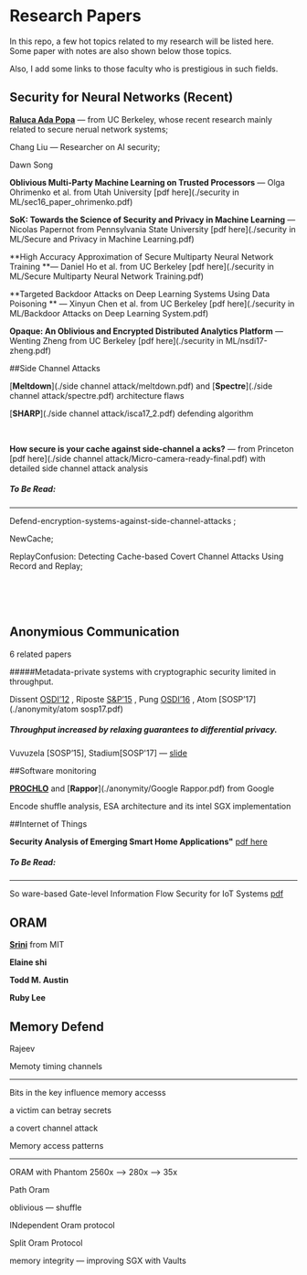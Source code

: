 # Research Papers

In this repo, a few hot topics related to my research will be listed here. Some paper with notes are also shown below those topics. 

Also, I add some links to those faculty who is prestigious in such fields.  



## Security for Neural Networks (Recent)

[**Raluca Ada Popa**](https://people.eecs.berkeley.edu/~raluca/) — from UC Berkeley, whose recent research mainly related to secure nerual network systems;

Chang Liu — Researcher on AI security; 

Dawn Song 



**Oblivious Multi-Party Machine Learning on Trusted Processors** — Olga Ohrimenko et al. from Utah University [pdf here](./security in ML/sec16_paper_ohrimenko.pdf)

**SoK: Towards the Science of Security and Privacy in Machine Learning** — Nicolas Papernot from Pennsylvania State University [pdf here](./security in ML/Secure and Privacy in Machine Learning.pdf)

**High Accuracy Approximation of Secure Multiparty Neural Network Training **— Daniel Ho et al. from UC Berkeley [pdf here](./security in ML/Secure Multiparty Neural Network Training.pdf)



**Targeted Backdoor Attacks on Deep Learning Systems Using Data Poisoning ** — Xinyun Chen et al. from UC Berkeley [pdf here](./security in ML/Backdoor Attacks on Deep Learning System.pdf)



**Opaque: An Oblivious and Encrypted Distributed Analytics Platform** — Wenting Zheng from UC Berkeley  [pdf here](./security in ML/nsdi17-zheng.pdf)



##Side Channel Attacks

[**Meltdown**](./side channel attack/meltdown.pdf) and [**Spectre**](./side channel attack/spectre.pdf) architecture flaws

[**SHARP**](./side channel attack/isca17_2.pdf) defending algorithm 

​		

**How secure is your cache against side-channel a acks?** — from Princeton	[pdf here](./side channel attack/Micro-camera-ready-final.pdf)  with detailed side channel attack analysis



##### To Be Read:

----

Defend-encryption-systems-against-side-channel-attacks ;

NewCache; 

ReplayConfusion: Detecting Cache-based Covert Channel Attacks Using Record and Replay; 


​			
​		
​	







## Anonymious Communication 

6 related papers

#####Metadata-private systems with cryptographic security limited in throughput.

Dissent [OSDI’12](./anonymity/osdi12-final-115.pdf) , Riposte [S&P’15](./anonymity/Riposte.pdf) , Pung [OSDI’16](./anonymity/osdi16-angel.pdf) , Atom [SOSP’17](./anonymity/atom sosp17.pdf)

##### Throughput increased by relaxing guarantees to differential privacy.

Vuvuzela [SOSP’15], Stadium[SOSP'17] — [slide](./anonymity/stadium-sosp17-slides.pdf)



##Software monitoring 

[**PROCHLO**](./anonymity/PROCHLO.pdf) and [**Rappor**](./anonymity/Google Rappor.pdf) from Google 

Encode shuffle analysis,  ESA architecture and its intel SGX implementation



##Internet of Things

**Security Analysis of Emerging Smart Home Applications"** [pdf here](./iot/smartthings_sp16.pdf)

##### To Be Read:

------

So ware-based Gate-level Information Flow Security for IoT Systems [pdf](./iot/micro17_cam.pdf)



## ORAM

[**Srini**](https://people.csail.mit.edu/devadas/) from MIT

**Elaine shi**



**Todd M. Austin**

**Ruby Lee**

 

## Memory Defend 

Rajeev 

Memoty timing channels

------

Bits in the key influence memory accesss

a victim can betray secrets

a covert channel attack



Memory access  patterns

______

ORAM with Phantom  2560x —> 280x —> 35x

Path Oram 

oblivious — shuffle

INdependent Oram protocol 

Split Oram Protocol





memory integrity — improving SGX with Vaults				
​			
​		
​	











  

